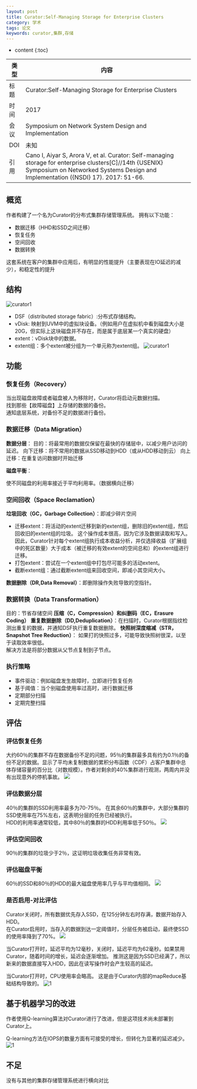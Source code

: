 ```yaml
---
layout: post
title: Curator:Self-Managing Storage for Enterprise Clusters
category: 学术
tags: 论文
keywords: curator,集群,存储
---
```


* content
{:toc}


类型|内容  
--|--  
标题|Curator:Self-Managing Storage for Enterprise Clusters
时间|2017
会议|Symposium on Network System Design and Implementation
DOI|未知
引用|Cano I, Aiyar S, Arora V, et al. Curator: Self-managing storage for enterprise clusters[C]//14th {USENIX} Symposium on Networked Systems Design and Implementation ({NSDI} 17). 2017: 51-66.

## 概览

作者构建了一个名为Curator的分布式集群存储管理系统。
拥有以下功能：
- 数据迁移（HHD和SSD之间迁移）
- 恢复任务
- 空间回收
- 数据转换

这套系统在客户的集群中应用后，有明显的性能提升（主要表现在IO延迟的减少），和稳定性的提升

## 结构
![curator1](/assets/img/academic/curator1.png)
- DSF（distributed storage fabric）:分布式存储结构。
- vDisk: 映射到UVM中的虚拟块设备。（例如用户在虚拟机中看到磁盘大小是20G，但实际上这块磁盘并不存在，而是属于底层某一个真实的硬盘）
- extent：vDisk块中的数据。
- extent组：多个extent被分组为一个单元称为extent组。
![curator1](/assets/img/academic/curator2.png)
## 功能

### 恢复任务（Recovery）

当出现磁盘故障或者磁盘被人为移除时，Curator将启动元数据扫描。  
找到那些【故障磁盘】上存储的数据的备份。  
通知底层系统，对备份不足的数据进行备份。  
 
### 数据迁移（Data Migration）

**数据分层**：
目的：将最常用的数据仅保留在最快的存储层中，以减少用户访问的延迟。
向下迁移：将不常用的数据从SSD移动到HDD（或从HDD移动到云） 
向上迁移：在重复访问数据时开始迁移

**磁盘平衡**：

使不同磁盘的利用率接近于平均利用率。（数据横向迁移）

### 空间回收（Space Reclamation）

**垃圾回收（GC，Garbage Collection）**：即减少碎片空间
- 迁移extent：将活动的extent迁移到新的extent组，删除旧的extent组，然后回收旧的extent组的垃圾。 这个操作成本很高，因为它涉及数据读取和写入。 因此，Curator针对每个extent组执行成本收益分析，并仅选择收益（扩展组中的死区数量）大于成本（被迁移的有效extent的空间总和）的extent组进行迁移。
- 打包extent：尝试在一个extent组中打包尽可能多的活动extent。
- 截断extent组：通过截断extent组来回收空间，即减小其空间大小。

**数据删除（DR,Data Removal）**：即删除操作失败导致的空指针。

### 数据转换（Data Transformation）

目的：节省存储空间
**压缩（C，Compression）和纠删码（EC，Erasure Coding）**
**重复数据删除（DD,Deduplication）**：在扫描时，Curator根据指纹检测出重复的数据，并通知DSF执行重复数据删除。
**快照树深度缩减（STR，Snapshot Tree Reduction）**：
如果打的快照过多，可能导致快照树很深，以至于读取效率很低。  
解决方法是将部分数据从父节点复制到子节点。  

### 执行策略

- 事件驱动：例如磁盘发生故障时，立即进行恢复任务
- 基于阈值：当个别磁盘使用率过高时，进行数据迁移
- 定期部分扫描
- 定期完整扫描


## 评估

### 评估恢复任务
大约60％的集群不存在数据备份不足的问题，95％的集群最多具有约为0.1％的备份不足的数据。显示了平均未复制数据的累积分布函数（CDF）占客户集群中总体存储容量的百分比（对数规模）。作者对剩余的40%集群进行观测，两周内并没有出现意外的停机事故。
![](/assets/img/academic/curator3.png)


### 评估数据分层
40％的集群的SSD利用率最多为70-75％。 在其余60％的集群中，大部分集群的SSD使用率在75%左右，这表明分层的任务已经被执行。  
HDD的利用率通常较低，其中80％的集群的HDD利用率低于50％。
![](/assets/img/academic/curatorf4.png)


### 评估空间回收
90％的集群的垃圾少于2％，这证明垃圾收集任务非常有效。
### 评估磁盘平衡
60％的SSD和80％的HDD的最大磁盘使用率几乎与平均值相同。
![](/assets/img/academic/curator5.png)

### 是否启用-对比评估



Curator关闭时，所有数据优先存入SSD，在125分钟左右时存满，数据开始存入HDD。  
在Curator启用时，当存入的数据到达一定阈值时，分层任务被启动，最终使SSD的使用率降到了70%。
![](/assets/img/academic/curator6.png)

当Curator打开时，延迟平均为12毫秒，关闭时，延迟平均为62毫秒。如果禁用Curator，随着时间的增长，延迟会逐渐增加。 推测这是因为SSD已经满了，所以新来的数据直接写入HDD，因此在读写操作时会产生较高的延迟。

当Curator打开时，CPU使用率会略高。 这是由于Curator内部的mapReduce基础结构导致的。
![1](/assets/img/academic/curator9.png)

## 基于机器学习的改进

作者使用Q-learning算法对Curator进行了改进，但是这项技术尚未部署到Curator上。

Q-learning方法在IOPS的数量方面有可接受的增长，但转化为显著的延迟减少。
![1](/assets/img/academic/curator7.png)

## 不足
没有与其他的集群存储管理系统进行横向对比






